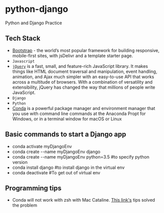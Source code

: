 # python-django

Python and Django Practice

## Tech Stack

- [Bootstrap](https://getbootstrap.com/docs/5.0/getting-started/download/) - the world’s most popular framework for building responsive, mobile-first sites, with jsDelivr and a template starter page.
- `Javascript`
- [`jQuery`](https://jquery.com/) is a fast, small, and feature-rich JavaScript library. It makes things like HTML document traversal and manipulation, event handling, animation, and Ajax much simpler with an easy-to-use API that works across a multitude of browsers. With a combination of versatility and extensibility, jQuery has changed the way that millions of people write JavaScript.
- `Django`
- `Python`
- [Conda](https://conda.io/projects/conda/en/latest/user-guide/getting-started.html) is a powerful package manager and environment manager that you use with command line commands at the Anaconda Propt for Windows, or in a terminal window for macOS or Linux

## Basic commands to start a Django app

- conda activate myDjangoEnv
- conda create --name myDjangoEnv django
- conda create --name myDjangoEnv python=3.5 #to specify python version
- conda install django #to install django in the virtual env
- conda deactivate #To get out of virtual env

## Programming tips

- Conda will not work with zsh with Mac Cataline. [This link's](https://stackoverflow.com/questions/59833435/zsh-command-not-found-conda-after-upgrading-to-catalina-and-even-after-reinstal) tips solved the problem
